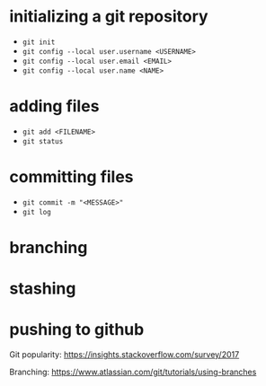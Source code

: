 # initializing a git repository
- `git init` 
- `git config --local user.username <USERNAME>`
- `git config --local user.email <EMAIL>`
- `git config --local user.name <NAME>`

# adding files
- `git add <FILENAME>`
- `git status`

# committing files
- `git commit -m "<MESSAGE>"`
- `git log` 

# branching
 

# stashing


# pushing to github

Git popularity: https://insights.stackoverflow.com/survey/2017

Branching: https://www.atlassian.com/git/tutorials/using-branches

